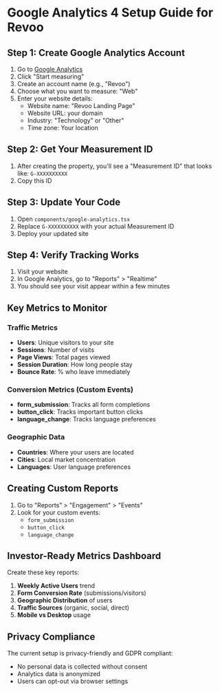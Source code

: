 # Google Analytics 4 Setup Guide for Revoo

## Step 1: Create Google Analytics Account

1. Go to [Google Analytics](https://analytics.google.com/)
2. Click "Start measuring"
3. Create an account name (e.g., "Revoo")
4. Choose what you want to measure: "Web"
5. Enter your website details:
   - Website name: "Revoo Landing Page"
   - Website URL: your domain
   - Industry: "Technology" or "Other"
   - Time zone: Your location

## Step 2: Get Your Measurement ID

1. After creating the property, you'll see a "Measurement ID" that looks like: `G-XXXXXXXXXX`
2. Copy this ID

## Step 3: Update Your Code

1. Open `components/google-analytics.tsx`
2. Replace `G-XXXXXXXXXX` with your actual Measurement ID
3. Deploy your updated site

## Step 4: Verify Tracking Works

1. Visit your website
2. In Google Analytics, go to "Reports" > "Realtime"
3. You should see your visit appear within a few minutes

## Key Metrics to Monitor

### Traffic Metrics
- **Users**: Unique visitors to your site
- **Sessions**: Number of visits
- **Page Views**: Total pages viewed
- **Session Duration**: How long people stay
- **Bounce Rate**: % who leave immediately

### Conversion Metrics (Custom Events)
- **form_submission**: Tracks all form completions
- **button_click**: Tracks important button clicks
- **language_change**: Tracks language preferences

### Geographic Data
- **Countries**: Where your users are located
- **Cities**: Local market concentration
- **Languages**: User language preferences

## Creating Custom Reports

1. Go to "Reports" > "Engagement" > "Events"
2. Look for your custom events:
   - `form_submission`
   - `button_click` 
   - `language_change`

## Investor-Ready Metrics Dashboard

Create these key reports:
1. **Weekly Active Users** trend
2. **Form Conversion Rate** (submissions/visitors)
3. **Geographic Distribution** of users
4. **Traffic Sources** (organic, social, direct)
5. **Mobile vs Desktop** usage

## Privacy Compliance

The current setup is privacy-friendly and GDPR compliant:
- No personal data is collected without consent
- Analytics data is anonymized
- Users can opt-out via browser settings
